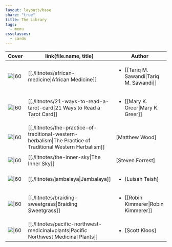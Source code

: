 ```yaml
---
layout: layouts/base
share: "true"
title: The Library
tags:
  - menu
cssclasses:
  - cards
---
```



| Cover                                                                                                                    | link(file.name, title)                                                                                               | Author                                                    | Rating | Status                   |
| ------------------------------------------------------------------------------------------------------------------------ | -------------------------------------------------------------------------------------------------------------------- | --------------------------------------------------------- | ------ | ------------------------ |
| ![\|60](http://books.google.com/books/content?id=E_B3swEACAAJ&printsec=frontcover&img=1&zoom=1&source=gbs_api)           | [[./litnotes/african-medicine\|African Medicine]]                                                           | <ul><li>[[Tariq M. Sawandi\|Tariq M. Sawandi]]</li></ul> | ★★★★★  | read                     |
| ![\|60](http://books.google.com/books/content?id=1JO9vac0iGgC&printsec=frontcover&img=1&zoom=1&edge=curl&source=gbs_api) | [[./litnotes/21-ways-to-read-a-tarot-card\|21 Ways to Read a Tarot Card]]                                   | <ul><li>[[Mary K. Greer\|Mary K. Greer]]</li></ul>       | \-     | 🕮 currently reading     |
| ![\|60](http://books.google.com/books/content?id=3NsWsxdIOMwC&printsec=frontcover&img=1&zoom=1&edge=curl&source=gbs_api) | [[./litnotes/the-practice-of-traditional-western-herbalism\|The Practice of Traditional Western Herbalism]] | [Matthew Wood]                                            | ★★★★★  | <ul><li>unread</li></ul> |
| ![\|60](http://books.google.com/books/content?id=GWG4GgAACAAJ&printsec=frontcover&img=1&zoom=1&source=gbs_api)           | [[./litnotes/the-inner-sky\|The Inner Sky]]                                                                 | [Steven Forrest]                                          | ★★★★★  | <ul><li>unread</li></ul> |
| ![\|60](http://books.google.com/books/content?id=7bIGEAAAQBAJ&printsec=frontcover&img=1&zoom=1&edge=curl&source=gbs_api) | [[./litnotes/jambalaya\|Jambalaya]]                                                                         | <ul><li>[Luisah Teish]</li></ul>                          | ★★★★★  | <ul><li>unread</li></ul> |
| ![\|60](http://books.google.com/books/content?id=vmM9BAAAQBAJ&printsec=frontcover&img=1&zoom=1&edge=curl&source=gbs_api) | [[./litnotes/braiding-sweetgrass\|Braiding Sweetgrass]]                                                     | <ul><li>[[Robin Kimmerer\|Robin Kimmerer]]</li></ul>     | ★★★★★  | <ul><li>read</li></ul>   |
| ![\|60](http://books.google.com/books/content?id=q0TKDgAAQBAJ&printsec=frontcover&img=1&zoom=1&edge=curl&source=gbs_api) | [[./litnotes/pacific-northwest-medicinal=plants\|Pacific Northwest Medicinal Plants]]                       | <ul><li>[Scott Kloos]</li></ul>                           | ★★★★★  | <ul><li>read</li></ul>   |



